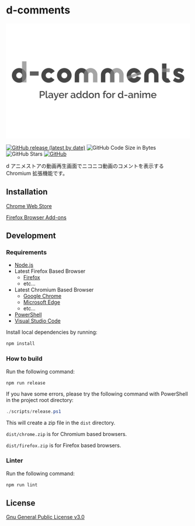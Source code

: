 # d-comments

![d-comments logo](./.store/d-comments.png)

[![GitHub release (latest by date)](https://img.shields.io/github/v/release/gobosan/d-comments)](
 https://github.com/gobosan/d-comments/releases/latest)
![GitHub Code Size in Bytes](https://img.shields.io/github/languages/code-size/gobosan/d-comments)
![GitHub Stars](https://img.shields.io/github/stars/gobosan/d-comments)
[![GitHub](https://img.shields.io/github/license/gobosan/d-comments)](./LICENSE.txt)

d アニメストアの動画再生画面でニコニコ動画のコメントを表示する Chromium 拡張機能です。

## Installation

[Chrome Web Store](https://chrome.google.com/webstore/detail/d-comments/jocjhkklfiaojhhnjiejmimlohaemiep)

[Firefox Browser Add-ons](https://addons.mozilla.org/ja/firefox/addon/d-comments/)

## Development

### Requirements

- [Node.js](https://nodejs.org/ja/)
- Latest Firefox Based Browser
  - [Firefox](https://www.mozilla.org/ja/firefox/new/)
  - etc...
- Latest Chromium Based Browser
  - [Google Chrome](https://www.google.com/intl/ja_jp/chrome/)
  - [Microsoft Edge](https://www.microsoft.com/ja-jp/edge)
  - etc...
- [PowerShell](https://docs.microsoft.com/ja-jp/powershell/scripting/install/installing-powershell)
- [Visual Studio Code](https://code.visualstudio.com/)

Install local dependencies by running:

```sh
npm install
```

### How to build

Run the following command:

```sh
npm run release
```

If you have some errors, please try the following command with PowerShell in the project root directory:

```powershell
./scripts/release.ps1
```

This will create a zip file in the `dist` directory.

`dist/chrome.zip` is for Chromium based browsers.

`dist/firefox.zip` is for Firefox based browsers.

### Linter

Run the following command:

```sh
npm run lint
```

## License

[Gnu General Public License v3.0](LICENSE.txt)
